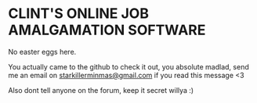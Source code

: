 # CLINT'S ONLINE JOB AMALGAMATION SOFTWARE

No easter eggs here.

You actually came to the github to check it out, you absolute madlad, send me an email on starkillerminmas@gmail.com if you read this message <3

Also dont tell anyone on the forum, keep it secret willya :)
